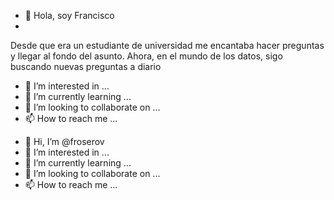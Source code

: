 


- 👋 Hola, soy Francisco 
- 
Desde que era un estudiante de universidad me encantaba hacer preguntas y llegar al fondo del asunto. Ahora, en el mundo de los datos, sigo buscando nuevas preguntas
a diario

- 👀 I’m interested in ...
- 🌱 I’m currently learning ...
- 💞️ I’m looking to collaborate on ...
- 📫 How to reach me ...

<!---
froserov/froserov is a ✨ special ✨ repository because its `README.md` (this file) appears on your GitHub profile.
You can click the Preview link to take a look at your changes.
--->

- 👋 Hi, I’m @froserov
- 👀 I’m interested in ...
- 🌱 I’m currently learning ...
- 💞️ I’m looking to collaborate on ...
- 📫 How to reach me ...

<!---
froserov/froserov is a ✨ special ✨ repository because its `README.md` (this file) appears on your GitHub profile.
You can click the Preview link to take a look at your changes.
--->
